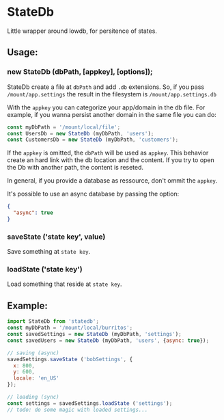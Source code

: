 # StateDb

Little wrapper around lowdb, for persitence of states.

## Usage:

### new StateDb (dbPath, [appkey], [options]);

StateDb create a file at `dbPath` and add `.db` extensions.
So, if you pass `/mount/app.settings` the result in the filesystem is
`/mount/app.settings.db`

With the `appkey` you can categorize your app/domain in the db file.
For example, if you wanna persist another domain in the same file you can
do:

```js
const myDbPath = '/mount/local/file';
const UsersDb = new StateDb (myDbPath, 'users');
const CustomersDb = new StateDb (myDbPath, 'customers');
```

If the `appkey` is omitted, the `dbPath` will be used as `appkey`.
This behavior create an hard link with the db location and the content.
If you try to open the Db with another path, the content is reseted.

In general, if you provide a database as ressource, don't ommit the `appkey`.

It's possible to use an async database by passing the option:
```json
{
  "async": true
}
```

### saveState ('state key', value)

Save something at `state key`.

### loadState ('state key')

Load something that reside at `state key`.

## Example:

```js
import StateDb from 'statedb';
const myDbPath = '/mount/local/burritos';
const savedSettings = new StateDb (myDbPath, 'settings');
const savedUsers = new StateDb (myDbPath, 'users', {async: true});

// saving (async)
savedSettings.saveState ('bobSettings', {
  x: 800,
  y: 600,
  locale: 'en_US'
});

// loading (sync)
const settings = savedSettings.loadState ('settings');
// todo: do some magic with loaded settings...
```
